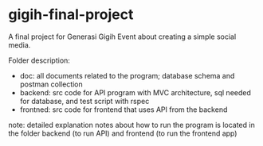 # gigih-final-project

A final project for Generasi Gigih Event about creating a simple social media.

Folder description:

- doc: all documents related to the program; database schema and postman collection
- backend: src code for API program with MVC architecture, sql needed for database, and test script with rspec
- frontned: src code for frontend that uses API from the backend

note: detailed explanation notes about how to run the program is located in the folder backend (to run API) and frontend (to run the frontend app)

